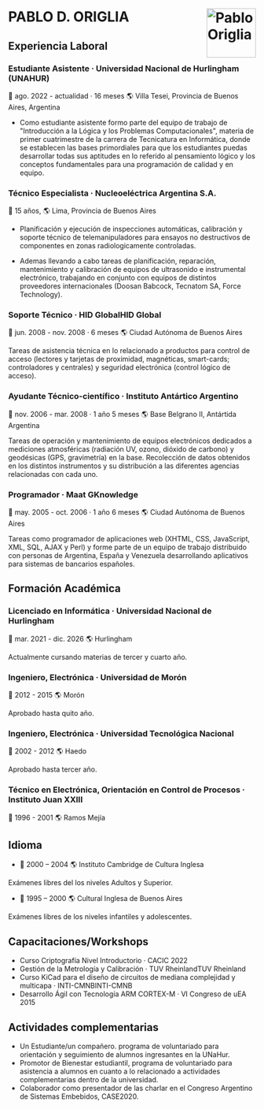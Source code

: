 

# PABLO D. ORIGLIA <image align="right" src="foto_pablo.png" width="100" alt="Pablo Origlia">

## Experiencia Laboral

### Estudiante Asistente · Universidad Nacional de Hurlingham (UNAHUR)

:date: ago. 2022 - actualidad · 16 meses :earth_americas: Villa Tesei, Provincia de Buenos Aires, Argentina

- Como estudiante asistente formo parte del equipo de trabajo de "Introducción a la Lógica y los Problemas Computacionales", materia de primer cuatrimestre de la carrera de Tecnicatura en Informática, donde se establecen las bases primordiales para que los estudiantes puedas desarrollar todas sus aptitudes en lo referido al pensamiento lógico y los conceptos fundamentales para una programación de calidad y en equipo.

### Técnico Especialista · Nucleoeléctrica Argentina S.A.

:date: 15 años, :earth_americas: Lima, Provincia de Buenos Aires

- Planificación y ejecución de inspecciones automáticas, calibración y soporte técnico de telemanipuladores para ensayos no destructivos de componentes en zonas radiologicamente controladas.

- Ademas llevando a cabo tareas de planificación, reparación, mantenimiento y calibración de equipos de ultrasonido e instrumental electrónico, trabajando en conjunto con equipos de distintos proveedores internacionales (Doosan Babcock, Tecnatom SA, Force Technology).


### Soporte Técnico · HID GlobalHID Global

:date: jun. 2008 - nov. 2008 · 6 meses :earth_americas: Ciudad Autónoma de Buenos Aires

Tareas de asistencia técnica en lo relacionado a productos para control de acceso (lectores y tarjetas de proximidad, magnéticas, smart-cards; controladores y centrales) y seguridad electrónica (control lógico de acceso).

### Ayudante Técnico-científico · Instituto Antártico Argentino

:date: nov. 2006 - mar. 2008 · 1 año 5 meses :earth_americas: Base Belgrano II, Antártida Argentina

Tareas de operación y mantenimiento de equipos electrónicos dedicados a mediciones atmosféricas (radiación UV, ozono, dióxido de carbono) y geodésicas (GPS, gravimetría) en la base. Recolección de datos obtenidos en los distintos instrumentos y su distribución a las diferentes agencias relacionadas con cada uno.

### Programador · Maat GKnowledge

:date: may. 2005 - oct. 2006 · 1 año 6 meses :earth_americas: Ciudad Autónoma de Buenos Aires

Tareas como programador de aplicaciones web (XHTML, CSS, JavaScript, XML, SQL, AJAX y Perl) y forme parte de un equipo de trabajo distribuido con personas de Argentina, España y Venezuela desarrollando aplicativos para sistemas de bancarios españoles.

## Formación Académica

### Licenciado en Informática · Universidad Nacional de Hurlingham

:date: mar. 2021 - dic. 2026 :earth_americas: Hurlingham

Actualmente cursando materias de tercer y cuarto año.

### Ingeniero, Electrónica · Universidad de Morón 

:date: 2012 - 2015 :earth_americas: Morón

Aprobado hasta quito año.

### Ingeniero, Electrónica · Universidad Tecnológica Nacional

:date: 2002 - 2012 :earth_americas: Haedo

Aprobado hasta tercer año.

### Técnico en Electrónica, Orientación en Control de Procesos · Instituto Juan XXIII

:date: 1996 - 2001 :earth_americas: Ramos Mejía

## Idioma

- :date: 2000 – 2004 :earth_americas: Instituto Cambridge de Cultura Inglesa

Exámenes libres del los niveles Adultos y Superior.

- :date: 1995 – 2000 :earth_americas: Cultural Inglesa de Buenos Aires

Exámenes libres de los niveles infantiles y adolescentes.


## Capacitaciones/Workshops

- Curso Criptografía Nivel Introductorio · CACIC 2022
- Gestión de la Metrología y Calibración · TUV RheinlandTUV Rheinland
- Curso KiCad para el diseño de circuitos de mediana complejidad y multicapa · INTI-CMNBINTI-CMNB
- Desarrollo Ágil con Tecnología ARM CORTEX-M · VI Congreso de uEA 2015

## Actividades complementarias

- Un Estudiante/un compañero. programa de voluntariado para orientación y seguimiento de alumnos ingresantes en la UNaHur.
- Promotor de Bienestar estudiantil, programa de voluntariado para asistencia a alumnos en cuanto a lo relacionado a actividades complementarias dentro de la universidad.
- Colaborador como presentador de las charlar en el Congreso Argentino de Sistemas Embebidos, CASE2020.


